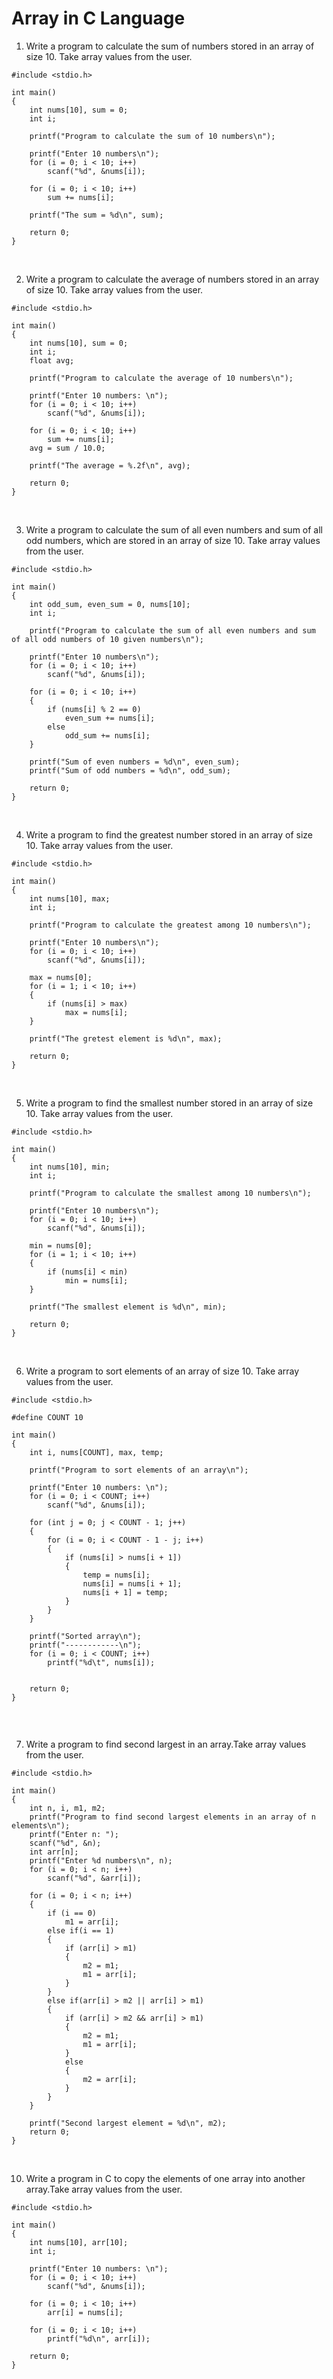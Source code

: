 # Array in C Language

1. Write a program to calculate the sum of numbers stored in an array of size 10. Take array values from the user.
```
#include <stdio.h>

int main()
{
    int nums[10], sum = 0;
    int i;

    printf("Program to calculate the sum of 10 numbers\n");
    
    printf("Enter 10 numbers\n");
    for (i = 0; i < 10; i++)
        scanf("%d", &nums[i]);
    
    for (i = 0; i < 10; i++)
        sum += nums[i];
    
    printf("The sum = %d\n", sum);

    return 0;
}
```
<br>

2. Write a program to calculate the average of numbers stored in an array of size 10. Take array values from the user.
```
#include <stdio.h>

int main()
{
    int nums[10], sum = 0;
    int i;
    float avg;

    printf("Program to calculate the average of 10 numbers\n");
    
    printf("Enter 10 numbers: \n");
    for (i = 0; i < 10; i++)
        scanf("%d", &nums[i]);
    
    for (i = 0; i < 10; i++)
        sum += nums[i];
    avg = sum / 10.0;
    
    printf("The average = %.2f\n", avg);

    return 0;
}
```
<br>

3. Write a program to calculate the sum of all even numbers and sum of all odd numbers, which are stored in an array of size 10. Take array values from the user.
```
#include <stdio.h>

int main()
{
    int odd_sum, even_sum = 0, nums[10];
    int i;

    printf("Program to calculate the sum of all even numbers and sum of all odd numbers of 10 given numbers\n");
    
    printf("Enter 10 numbers\n");
    for (i = 0; i < 10; i++)
        scanf("%d", &nums[i]);
    
    for (i = 0; i < 10; i++)
    {
        if (nums[i] % 2 == 0)
            even_sum += nums[i];
        else
            odd_sum += nums[i];
    }
    
    printf("Sum of even numbers = %d\n", even_sum);
    printf("Sum of odd numbers = %d\n", odd_sum);

    return 0;
}
```
<br>

4. Write a program to find the greatest number stored in an array of size 10. Take array values from the user.
```
#include <stdio.h>

int main()
{
    int nums[10], max;
    int i;

    printf("Program to calculate the greatest among 10 numbers\n");
    
    printf("Enter 10 numbers\n");
    for (i = 0; i < 10; i++)
        scanf("%d", &nums[i]);
    
    max = nums[0];
    for (i = 1; i < 10; i++)
    {
        if (nums[i] > max)
            max = nums[i];
    }
    
    printf("The gretest element is %d\n", max);

    return 0;
}
```
<br>

5. Write a program to find the smallest number stored in an array of size 10. Take array values from the user.
```
#include <stdio.h>

int main()
{
    int nums[10], min;
    int i;

    printf("Program to calculate the smallest among 10 numbers\n");
    
    printf("Enter 10 numbers\n");
    for (i = 0; i < 10; i++)
        scanf("%d", &nums[i]);
    
    min = nums[0];
    for (i = 1; i < 10; i++)
    {
        if (nums[i] < min)
            min = nums[i];
    }
    
    printf("The smallest element is %d\n", min);

    return 0;
}
```
<br>

6. Write a program to sort elements of an array of size 10. Take array values from the user.
```
#include <stdio.h>

#define COUNT 10

int main()
{
    int i, nums[COUNT], max, temp;

    printf("Program to sort elements of an array\n");
    
    printf("Enter 10 numbers: \n");
    for (i = 0; i < COUNT; i++)
        scanf("%d", &nums[i]);
    
    for (int j = 0; j < COUNT - 1; j++)
    {
        for (i = 0; i < COUNT - 1 - j; i++)
        {
            if (nums[i] > nums[i + 1])
            {
                temp = nums[i];
                nums[i] = nums[i + 1];
                nums[i + 1] = temp;
            }
        }
    }

    printf("Sorted array\n");
    printf("------------\n");
    for (i = 0; i < COUNT; i++)
        printf("%d\t", nums[i]);
    
    
    return 0;
}


```
<br>

7. Write a program to find second largest in an array.Take array values from the user.
```
#include <stdio.h>

int main()
{
    int n, i, m1, m2;
    printf("Program to find second largest elements in an array of n elements\n");
    printf("Enter n: ");
    scanf("%d", &n);
    int arr[n];
    printf("Enter %d numbers\n", n);
    for (i = 0; i < n; i++)
        scanf("%d", &arr[i]);
    
    for (i = 0; i < n; i++)
    {
        if (i == 0)
            m1 = arr[i];
        else if(i == 1)
        {
            if (arr[i] > m1)
            {
                m2 = m1;
                m1 = arr[i];
            }
        }
        else if(arr[i] > m2 || arr[i] > m1)
        {
            if (arr[i] > m2 && arr[i] > m1)
            {
                m2 = m1;
                m1 = arr[i];
            }
            else
            {
                m2 = arr[i];
            }
        }
    }
    
    printf("Second largest element = %d\n", m2);
    return 0;
}
```
<br>

10. Write a program in C to copy the elements of one array into another array.Take array values from the user.
```
#include <stdio.h>

int main()
{
    int nums[10], arr[10];
    int i;

    printf("Enter 10 numbers: \n");
    for (i = 0; i < 10; i++)
        scanf("%d", &nums[i]);
    
    for (i = 0; i < 10; i++)
        arr[i] = nums[i];

    for (i = 0; i < 10; i++)
        printf("%d\n", arr[i]);

    return 0;
}
```
<br>
